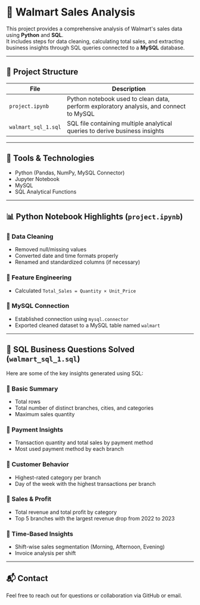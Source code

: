 # 🛒 Walmart Sales Analysis

This project provides a comprehensive analysis of Walmart's sales data using **Python** and **SQL**.  
It includes steps for data cleaning, calculating total sales, and extracting business insights through SQL queries connected to a **MySQL** database.

---

## 📁 Project Structure

| File               | Description                                                        |
|--------------------|--------------------------------------------------------------------|
| `project.ipynb`     | Python notebook used to clean data, perform exploratory analysis, and connect to MySQL |
| `walmart_sql_1.sql` | SQL file containing multiple analytical queries to derive business insights |

---

## 🔧 Tools & Technologies

- Python (Pandas, NumPy, MySQL Connector)
- Jupyter Notebook
- MySQL
- SQL Analytical Functions

---

## 📊 Python Notebook Highlights (`project.ipynb`)

### 🔹 Data Cleaning
- Removed null/missing values
- Converted date and time formats properly
- Renamed and standardized columns (if necessary)

### 🔹 Feature Engineering
- Calculated `Total_Sales = Quantity × Unit_Price`

### 🔹 MySQL Connection
- Established connection using `mysql.connector`
- Exported cleaned dataset to a MySQL table named `walmart`

---

## 🧠 SQL Business Questions Solved (`walmart_sql_1.sql`)

Here are some of the key insights generated using SQL:

### 🔹 Basic Summary
- Total rows
- Total number of distinct branches, cities, and categories
- Maximum sales quantity

### 🔹 Payment Insights
- Transaction quantity and total sales by payment method
- Most used payment method by each branch

### 🔹 Customer Behavior
- Highest-rated category per branch
- Day of the week with the highest transactions per branch

### 🔹 Sales & Profit
- Total revenue and total profit by category
- Top 5 branches with the largest revenue drop from 2022 to 2023

### 🔹 Time-Based Insights
- Shift-wise sales segmentation (Morning, Afternoon, Evening)
- Invoice analysis per shift

---

## 📬 Contact
Feel free to reach out for questions or collaboration via GitHub or email.
